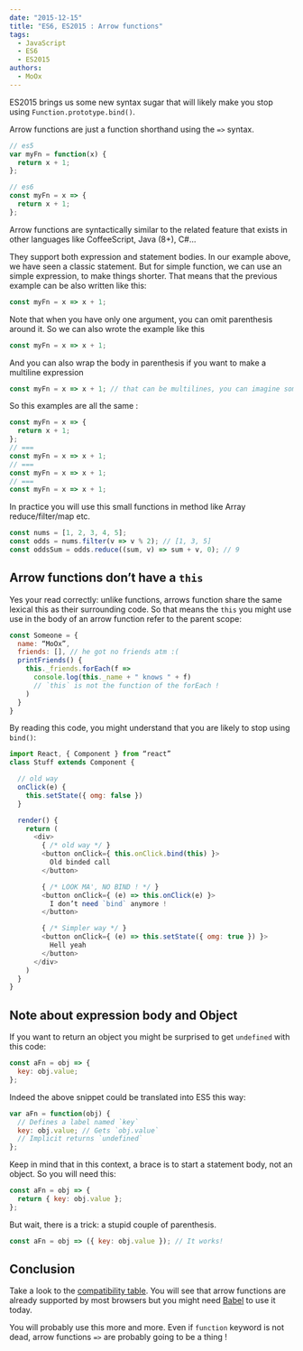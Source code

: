 ```yaml
---
date: "2015-12-15"
title: "ES6, ES2015 : Arrow functions"
tags:
  - JavaScript
  - ES6
  - ES2015
authors:
  - MoOx
---
```


ES2015 brings us some new syntax sugar that will likely make you stop using
`Function.prototype.bind()`.

Arrow functions are just a function shorthand using the `=>` syntax.

```js
// es5
var myFn = function(x) {
  return x + 1;
};

// es6
const myFn = x => {
  return x + 1;
};
```

Arrow functions are syntactically similar to the related feature that exists in
other languages like CoffeeScript, Java (8+), C#…

They support both expression and statement bodies. In our example above, we have
seen a classic statement. But for simple function, we can use an simple
expression, to make things shorter. That means that the previous example can be
also written like this:

```js
const myFn = x => x + 1;
```

Note that when you have only one argument, you can omit parenthesis around it.
So we can also wrote the example like this

```js
const myFn = x => x + 1;
```

And you can also wrap the body in parenthesis if you want to make a multiline
expression

```js
const myFn = x => x + 1; // that can be multilines, you can imagine some JSX here ;)
```

So this examples are all the same :

```js
const myFn = x => {
  return x + 1;
};
// ===
const myFn = x => x + 1;
// ===
const myFn = x => x + 1;
// ===
const myFn = x => x + 1;
```

In practice you will use this small functions in method like Array
reduce/filter/map etc.

```js
const nums = [1, 2, 3, 4, 5];
const odds = nums.filter(v => v % 2); // [1, 3, 5]
const oddsSum = odds.reduce((sum, v) => sum + v, 0); // 9
```

## Arrow functions don’t have a `this`

Yes your read correctly: unlike functions, arrows function share the same
lexical this as their surrounding code. So that means the `this` you might use
use in the body of an arrow function refer to the parent scope:

```js
const Someone = {
  name: “MoOx”,
  friends: [], // he got no friends atm :(
  printFriends() {
    this._friends.forEach(f =>
      console.log(this._name + " knows " + f)
      // `this` is not the function of the forEach !
    )
  }
}
```

By reading this code, you might understand that you are likely to stop using
`bind()`:

```js
import React, { Component } from “react”
class Stuff extends Component {

  // old way
  onClick(e) {
    this.setState({ omg: false })
  }

  render() {
    return (
      <div>
        { /* old way */ }
        <button onClick={ this.onClick.bind(this) }>
          Old binded call
        </button>

        { /* LOOK MA', NO BIND ! */ }
        <button onClick={ (e) => this.onClick(e) }>
          I don’t need `bind` anymore !
        </button>

        { /* Simpler way */ }
        <button onClick={ (e) => this.setState({ omg: true }) }>
          Hell yeah
        </button>
      </div>
    )
  }
}
```

## Note about expression body and Object

If you want to return an object you might be surprised to get `undefined` with
this code:

```js
const aFn = obj => {
  key: obj.value;
};
```

Indeed the above snippet could be translated into ES5 this way:

```js
var aFn = function(obj) {
  // Defines a label named `key`
  key: obj.value; // Gets `obj.value`
  // Implicit returns `undefined`
};
```

Keep in mind that in this context, a brace is to start a statement body, not an
object. So you will need this:

```js
const aFn = obj => {
  return { key: obj.value };
};
```

But wait, there is a trick: a stupid couple of parenthesis.

```js
const aFn = obj => ({ key: obj.value }); // It works!
```

## Conclusion

Take a look to the [compatibility
table](https://kangax.github.io/compat-table/es6/#test-arrow_functions). You
will see that arrow functions are already supported by most browsers but you
might need [Babel](http://babeljs.io) to use it today.

You will probably use this more and more. Even if `function` keyword is not
dead, arrow functions `=>` are probably going to be a thing !
